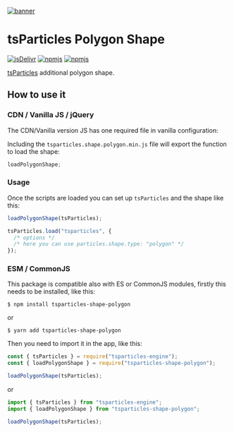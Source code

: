 [![banner](https://particles.js.org/images/banner2.png)](https://particles.js.org)

# tsParticles Polygon Shape

[![jsDelivr](https://data.jsdelivr.com/v1/package/npm/tsparticles-shape-polygon/badge)](https://www.jsdelivr.com/package/npm/tsparticles-shape-polygon)
[![npmjs](https://badge.fury.io/js/tsparticles-shape-polygon.svg)](https://www.npmjs.com/package/tsparticles-shape-polygon)
[![npmjs](https://img.shields.io/npm/dt/tsparticles-shape-polygon)](https://www.npmjs.com/package/tsparticles-shape-polygon)

[tsParticles](https://github.com/matteobruni/tsparticles) additional polygon shape.

## How to use it

### CDN / Vanilla JS / jQuery

The CDN/Vanilla version JS has one required file in vanilla configuration:

Including the `tsparticles.shape.polygon.min.js` file will export the function to load the shape:

```javascript
loadPolygonShape;
```

### Usage

Once the scripts are loaded you can set up `tsParticles` and the shape like this:

```javascript
loadPolygonShape(tsParticles);

tsParticles.load("tsparticles", {
  /* options */
  /* here you can use particles.shape.type: "polygon" */
});
```

### ESM / CommonJS

This package is compatible also with ES or CommonJS modules, firstly this needs to be installed, like this:

```shell
$ npm install tsparticles-shape-polygon
```

or

```shell
$ yarn add tsparticles-shape-polygon
```

Then you need to import it in the app, like this:

```javascript
const { tsParticles } = require("tsparticles-engine");
const { loadPolygonShape } = require("tsparticles-shape-polygon");

loadPolygonShape(tsParticles);
```

or

```javascript
import { tsParticles } from "tsparticles-engine";
import { loadPolygonShape } from "tsparticles-shape-polygon";

loadPolygonShape(tsParticles);
```
